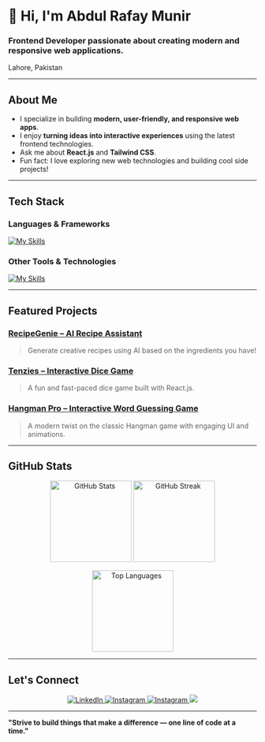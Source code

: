 # 👋 Hi, I'm Abdul Rafay Munir  

### Frontend Developer passionate about creating modern and responsive web applications.  
Lahore, Pakistan  

---

## About Me  
- I specialize in building **modern, user-friendly, and responsive web apps**.  
- I enjoy **turning ideas into interactive experiences** using the latest frontend technologies.  
- Ask me about **React.js** and **Tailwind CSS**.  
- Fun fact: I love exploring new web technologies and building cool side projects!  

---

## Tech Stack  

### Languages & Frameworks
[![My Skills](https://skillicons.dev/icons?i=html,css,tailwindcss,javascript,react,python)](https://skillicons.dev)

### Other Tools & Technologies
[![My Skills](https://skillicons.dev/icons?i=mysql,wordpress,git,github)](https://skillicons.dev)

---

## Featured Projects  

### [RecipeGenie – AI Recipe Assistant](https://recipe-genie-sand.vercel.app/)  
> Generate creative recipes using AI based on the ingredients you have!  

### [Tenzies – Interactive Dice Game](https://tenzies-game-2025.vercel.app/)  
> A fun and fast-paced dice game built with React.js.  

### [Hangman Pro – Interactive Word Guessing Game](https://hangman-pro-sigma.vercel.app/)  
> A modern twist on the classic Hangman game with engaging UI and animations.  

---

## GitHub Stats  

<p align="center">
  <img src="https://github-readme-stats.vercel.app/api?username=Abdul-Rafay-Munir&show_icons=true&theme=tokyonight" alt="GitHub Stats" height="165">
  <img src="https://github-readme-streak-stats.herokuapp.com/?user=Abdul-Rafay-Munir&theme=tokyonight" alt="GitHub Streak" height="165">
</p>

<p align="center">
  <img src="https://github-readme-stats.vercel.app/api/top-langs/?username=Abdul-Rafay-Munir&layout=compact&theme=tokyonight" alt="Top Languages" height="165">
</p>

---

## Let's Connect  

<p align="center">
  <a href="https://www.linkedin.com/in/abdul-rafay-munir-dev/" target="blank">
    <img src="https://skillicons.dev/icons?i=linkedin" alt="LinkedIn" />
  </a>
  <a href="mailto:abdulrafaymunir.dev@gmail.com" target="blank">
    <img src="https://skillicons.dev/icons?i=gmail" alt="Instagram" />
  </a>
  <a href="https://github.com/Abdul-Rafay-Munir" target="blank">
    <img src="https://skillicons.dev/icons?i=github" alt="Instagram" />
  </a>
  <a href="https://abdul-rafay-munir.vercel.app/" target="blank">
      <img src="https://skillicons.dev/icons?i=vercel" />
  </a>
</p>

---

**"Strive to build things that make a difference — one line of code at a time."**

